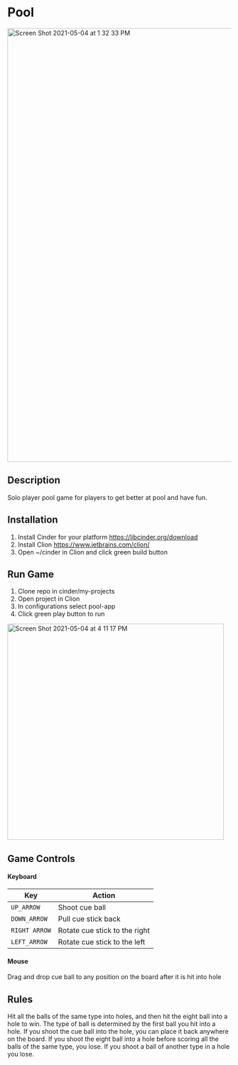 # Pool
<img width="977" alt="Screen Shot 2021-05-04 at 1 32 33 PM" src="https://user-images.githubusercontent.com/13949280/117070949-1046b880-acf4-11eb-8e22-918863582ca4.png">

## Description
Solo player pool game for players to get better at pool and have fun.

## Installation
1. Install Cinder for your platform https://libcinder.org/download 
2. Install Clion https://www.jetbrains.com/clion/
3. Open ~/cinder in Clion and click green build button

## Run Game
1. Clone repo in cinder/my-projects
2. Open project in Clion
3. In configurations select pool-app
4. Click green play button to run
<img width="487" alt="Screen Shot 2021-05-04 at 4 11 17 PM" src="https://user-images.githubusercontent.com/13949280/117070638-a29a8c80-acf3-11eb-962e-47a747b24a3a.png">

## Game Controls

#### Keyboard

| Key       | Action                                                      |
|---------- |-------------------------------------------------------------|
| `UP_ARROW` | Shoot cue ball                                             |
| `DOWN_ARROW`| Pull cue stick back                                       |
| `RIGHT ARROW` | Rotate cue stick to the right                           |
| `LEFT_ARROW`| Rotate cue stick to the left                              |

#### Mouse 
Drag and drop cue ball to any position on the board after it is hit into hole

## Rules

Hit all the balls of the same type into holes, and then hit the eight ball into a hole to win.
The type of ball is determined by the first ball you hit into a hole. If you shoot the cue ball
into the hole, you can place it back anywhere on the board. If you shoot the eight
ball into a hole before scoring all the balls of the same type, you lose. If you
shoot a ball of another type in a hole you lose. 
